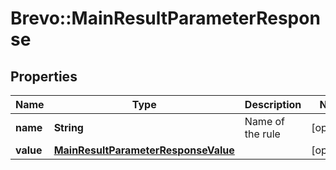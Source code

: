 # Brevo::MainResultParameterResponse

## Properties
Name | Type | Description | Notes
------------ | ------------- | ------------- | -------------
**name** | **String** | Name of the rule | [optional] 
**value** | [**MainResultParameterResponseValue**](MainResultParameterResponseValue.md) |  | [optional] 


